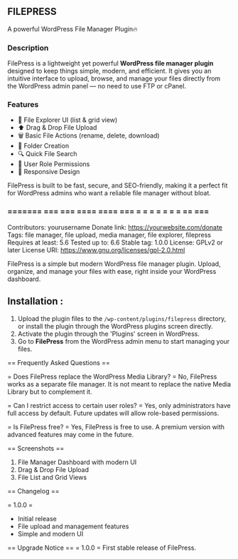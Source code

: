 ## FILEPRESS
A powerful WordPress File Manager Plugin🔥

### Description

FilePress is a lightweight yet powerful **WordPress file manager plugin** designed to keep things simple, modern, and efficient. It gives you an intuitive interface to upload, browse, and manage your files directly from the WordPress admin panel — no need to use FTP or cPanel.


### Features
* 📂 File Explorer UI (list & grid view)
* ⬆️ Drag & Drop File Upload
* 🗑️ Basic File Actions (rename, delete, download)
* 📑 Folder Creation
* 🔍 Quick File Search
* 👥 User Role Permissions
* 📱 Responsive Design

FilePress is built to be fast, secure, and SEO-friendly, making it a perfect fit for WordPress admins who want a reliable file manager without bloat.

### ======= === === ==== ==== === = = = = = = = ==  ===
Contributors: yourusername
Donate link: https://yourwebsite.com/donate
Tags: file manager, file upload, media manager, file explorer, filepress
Requires at least: 5.6
Tested up to: 6.6
Stable tag: 1.0.0
License: GPLv2 or later
License URI: https://www.gnu.org/licenses/gpl-2.0.html

FilePress is a simple but modern WordPress file manager plugin. Upload, organize, and manage your files with ease, right inside your WordPress dashboard.


## Installation :

1. Upload the plugin files to the `/wp-content/plugins/filepress` directory, or install the plugin through the WordPress plugins screen directly.
2. Activate the plugin through the 'Plugins' screen in WordPress.
3. Go to **FilePress** from the WordPress admin menu to start managing your files.

== Frequently Asked Questions ==

= Does FilePress replace the WordPress Media Library? =
No, FilePress works as a separate file manager. It is not meant to replace the native Media Library but to complement it.

= Can I restrict access to certain user roles? =
Yes, only administrators have full access by default. Future updates will allow role-based permissions.

= Is FilePress free? =
Yes, FilePress is free to use. A premium version with advanced features may come in the future.

== Screenshots ==
1. File Manager Dashboard with modern UI
2. Drag & Drop File Upload
3. File List and Grid Views

== Changelog ==

= 1.0.0 =
* Initial release
* File upload and management features
* Simple and modern UI

== Upgrade Notice ==
= 1.0.0 =
First stable release of FilePress.
